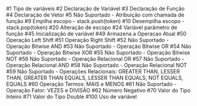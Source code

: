 #1 Tipo de variáveis
#2 Declaração de Variável
#3 Declaração de Função
#4 Declaração de Vetor
#5 Não Suportado - Atribuição com chamada de função
#9  Empilha escopo - stack.push(token)
#10 Desempilha escopo - stack.pop(token)
#20 Alteração de escopo
#24 Variável parâmetro de função
#45 Inicialização de variável
#49 Armazena a Operacao Atual
#50 Operação Left Shift
#51 Operação Right Shift
#52 Não Suportado - Operação Bitwise AND
#53 Não Suportado - Operação Bitwise OR
#54 Não Suportado - Operação Bitwise XOR
#55 Não Suportado - Operação Bitwise NOT
#56 Não Suportado - Operação Relacional OR
#57 Não Suportado - Operação Relacional AND
#58 Não Suportado - Operação Relacional NOT
#59 Não Suportado - Operações Relacionais:
        GREATER THAN,
        LESSER THAN, 
        GREATER THAN EQUALS,
        LESSER THAN EQUALS,
        NOT EQUALS,
        EQUALS
#60 Operação Termos: MAIS e MENOS
#61 Não Suportado - Operação Fator: VEZES e DIVISÃO
#62 Número Negativo
#70 Valor do Tipo Inteiro
#71 Valor do Tipo Double
#100 Uso de variável